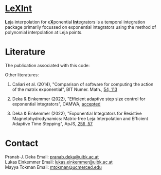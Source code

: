 #  [LeXInt](#)

[**Le**](#)ja interpolation for e[**X**](#)ponential [**Int**](#)egrators is a temporal integration package primarily focussed on exponential integrators using the method of polynomial interpolation at Leja points.






# Literature
The publication associated with this code:

Other literatures:
1. Caliari et al. (2014), "Comparison of software for computing the action of the matrix exponential", BIT Numer. Math., [54, 113](https://doi.org/10.1007/s10543-013-0446-0)

2. Deka \& Einkemmer (2022), "Efficient adaptive step size control for exponential integrators", CAMWA, [accepted](https://doi.org/10.48550/arXiv.2102.02524)

3. Deka \& Einkemmer (2022), "Exponential Integrators for Resistive Magnetohydrodynamics: Matrix-free Leja Interpolation and Efficient Adaptive Time Stepping", ApJS, [259, 57](https://doi.org/10.3847/1538-4365/ac5177)

# Contact
Pranab J. Deka  Email: <pranab.deka@uibk.ac.at> <br />
Lukas Einkemmer Email: <lukas.einkemmer@uibk.ac.at> <br />
Mayya Tokman    Email: <mtokman@ucmerced.edu>
